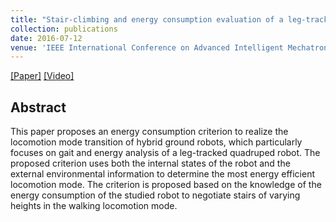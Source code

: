 ```yaml
---
title: "Stair-climbing and energy consumption evaluation of a leg-tracked quadruped robot"
collection: publications
date: 2016-07-12
venue: 'IEEE International Conference on Advanced Intelligent Mechatronics (AIM)'
---
```


[[Paper]](https://jwangjie.github.io/publications/publications/aim2016.pdf)
[[Video]](https://youtu.be/AwyLwfubnz8)

## Abstract
This paper proposes an energy consumption criterion to realize the locomotion mode transition of hybrid ground robots, which particularly focuses on gait and energy analysis of a leg-tracked quadruped robot. The proposed criterion uses both the internal states of the robot and the external environmental information to determine the most energy efficient locomotion mode. The criterion is proposed based on the knowledge of the energy consumption of the studied robot to negotiate stairs of varying heights in the walking locomotion mode.

